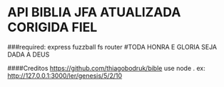 # API BIBLIA JFA ATUALIZADA CORIGIDA FIEL
###required: express fuzzball fs router
#TODA HONRA  E GLORIA SEJA DADA A DEUS
  
####Creditos https://github.com/thiagobodruk/bible
use node .
ex:  http://127.0.0.1:3000/ler/genesis/5/2/10
